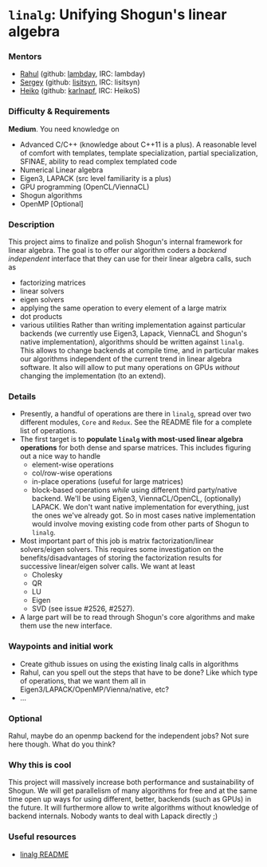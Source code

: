 # `linalg`: Unifying Shogun's linear algebra

### Mentors
 * [Rahul](Rahul%20De) (github: [lambday](https://github.com/lambday), IRC: lambday)
 * [Sergey](Sergey%20Lisitsyn) (github: [lisitsyn](https://github.com/lisitsyn), IRC: lisitsyn)
 * [Heiko](Heiko%20Strathmann) (github: [karlnapf](https://github.com/karlnapf), IRC: HeikoS)

### Difficulty & Requirements
**Medium**. You need knowledge on
 * Advanced C/C++ (knowledge about C++11 is a plus). A reasonable level of comfort with templates, template specialization, partial specialization, SFINAE, ability to read complex templated code
 * Numerical Linear algebra
 * Eigen3, LAPACK (src level familiarity is a plus)
 * GPU programming (OpenCL/ViennaCL)
 * Shogun algorithms
 * OpenMP [Optional]

### Description
This project aims to finalize and polish Shogun's internal framework for linear algebra. The goal is to offer our algorithm coders a *backend independent* interface that they can use for their linear algebra calls, such as
 * factorizing matrices
 * linear solvers
 * eigen solvers
 * applying the same operation to every element of a large matrix
 * dot products
 * various utilities
Rather than writing implementation against particular backends (we currently use Eigen3, Lapack, ViennaCL and Shogun's native implementation), algorithms should be written against ```linalg```. This allows to change backends at compile time, and in particular makes our algorithms independent of the current trend in linear algebra software. It also will allow to put many operations on GPUs *without* changing the implementation (to an extend).

### Details
 * Presently, a handful of operations are there in `linalg`, spread over two different modules, `Core` and `Redux`. See the README file for a complete list of operations.
 * The first target is to **populate `linalg` with most-used linear algebra operations** for both dense and sparse matrices. This includes figuring out a nice way to handle 
    * element-wise operations
    * col/row-wise operations 
    * in-place operations (useful for large matrices)
    * block-based operations 
*while* using different third party/native backend. We'll be using Eigen3, ViennaCL/OpenCL, (optionally) LAPACK. We don't want native implementation for everything, just the ones we've already got. So in most cases native implementation would involve moving existing code from other parts of Shogun to `linalg`. 
 * Most important part of this job is matrix factorization/linear solvers/eigen solvers. This requires some investigation on the benefits/disadvantages of storing the factorization results for successive linear/eigen solver calls. We want at least 
    * Cholesky
    * QR
    * LU
    * Eigen
    * SVD
(see issue #2526, #2527).
 * A large part will be to read through Shogun's core algorithms and make them use the new interface. 

### Waypoints and initial work
 * Create github issues on using the existing linalg calls in algorithms
 * Rahul, can you spell out the steps that have to be done? Like which type of operations, that we want them all in Eigen3/LAPACK/OpenMP/Vienna/native, etc?
 * ...

### Optional
Rahul, maybe do an openmp backend for the independent jobs? Not sure here though. What do you think?

### Why this is cool
This project will massively increase both performance and sustainability of Shogun. We will get parallelism of many algorithms for free and at the same time open up ways for using different, better, backends (such as GPUs) in the future. It will furthermore allow to write algorithms without knowledge of backend internals. Nobody wants to deal with Lapack directly ;)

### Useful resources
 * [linalg README](https://github.com/shogun-toolbox/shogun/wiki/README_linalg)